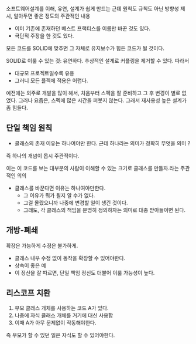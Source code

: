 소프트웨어설계를 이해, 유연, 설계가 쉽게 만드는
근데 원칙도 규칙도 아닌 방향성 제시, 알아두면 좋은 정도의 주관적인 내용
- 이미 기존에 존재하던 베스트 프랙티스를 이름만 바꾼 것도 있다. 
- 극단적 주장을 한 것도 있다. 

모든 코드를 SOLID에 맞추면 그 자체로 유지보수가 힘든 코드가 될 것이다. 

SOLID로 이룰 수 있는 것: 유연하다. 
추상적인 설계로 커플링을 제거할 수 있다. 
따라서 
- 대규모 프로젝트일수록 유용
- 그러니 모든 플젝에 적용은 어렵다. 

예전에는 외주로 개발을 많이 해서, 처음부터 스펙을 잘 준비하고 그 후 변경이 별로 없었다. 
그러나 요즘은, 스펙에 많은 시간을 퍼붓지 않는다. 그래서 재사용성 높은 설계가 좀 힘들다. 

## 단일 책임 원칙
- 클래스의 존재 이유는 하나여야만 한다.
근데 하나라는 의미가 정확히 무엇을 의미 ? 

즉 하나의 개념이 몹시 주관적이다. 

이는 이 코드를 보는 대부분의 사람이 이해할 수 있는 크기로 클래스를 만들자.라는 주관적인 의의

- 클래스를 바꾼다면 이유는 하나여야만한다.
  - 그 이유가 뭐가 될지 알 수가 없다. 
  - 그걸 몰랐으니까 나중에 변경할 일이 생긴 것이다. 
  - 그래도, 각 클래스의 책임을 분명히 정의하자는 의미로 대충 받아들이면 된다. 

## 개방-폐쇄
확장은 가능하게 수정은 불가하게. 
- 클래스 내부 수정 없이 동작을 확장할 수 있어야한다. 
- 상속이 좋은 예
- 이 정신을 잘 따르면, 단일 책임 정신도 더불어 이룰 가능성이 높다. 

## 리스코프 치환
1. 부모 클래스 개체를 사용하는 코드 A가 있다.
2. 나중에 자식 클래스 개체를 거기에 대신 사용함
3. 이때 A가 아무 문제없이 작동해야한다. 

즉 부모가 할 수 있던 일은 자식도 할 수 있어야한다. 

